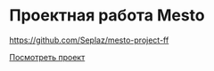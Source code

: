 # Проектная работа Mesto

https://github.com/Seplaz/mesto-project-ff

[Посмотреть проект](https:/seplaz.github.io/mesto-project-ff/ "Посмотреть проект")
